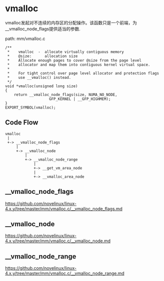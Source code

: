 vmalloc
========================================

vmalloc发起对不连续的内存区的分配操作。该函数只是一个前端，为__vmalloc_node_flags提供适当的参数.

path: mm/vmalloc.c
```
/**
 *    vmalloc  -  allocate virtually contiguous memory
 *    @size:      allocation size
 *    Allocate enough pages to cover @size from the page level
 *    allocator and map them into contiguous kernel virtual space.
 *
 *    For tight control over page level allocator and protection flags
 *    use __vmalloc() instead.
 */
void *vmalloc(unsigned long size)
{
    return __vmalloc_node_flags(size, NUMA_NO_NODE,
                    GFP_KERNEL | __GFP_HIGHMEM);
}
EXPORT_SYMBOL(vmalloc);
```

Code Flow
----------------------------------------

```
vmalloc
 |
 +-> __vmalloc_node_flags
     |
     +-> __vmalloc_node
         |
         +-> __vmalloc_node_range
             |
             +-> __get_vm_area_node
             |
             +-> __vmalloc_area_node
```

__vmalloc_node_flags
----------------------------------------

https://github.com/novelinux/linux-4.x.y/tree/master/mm/vmalloc.c/__vmalloc_node_flags.md

__vmalloc_node
----------------------------------------

https://github.com/novelinux/linux-4.x.y/tree/master/mm/vmalloc.c/__vmalloc_node.md

__vmalloc_node_range
----------------------------------------

https://github.com/novelinux/linux-4.x.y/tree/master/mm/vmalloc.c/__vmalloc_node_range.md
